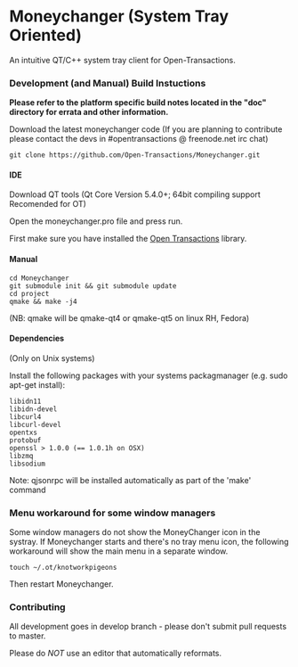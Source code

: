 Moneychanger (System Tray Oriented)
============
An intuitive QT/C++ system tray client for Open-Transactions.


### Development (and Manual) Build Instuctions

**Please refer to the platform specific build notes located in the "doc" directory for errata and other information.**

Download the latest moneychanger code (If you are planning to contribute please contact the devs in #opentransactions @ freenode.net irc chat)
```
git clone https://github.com/Open-Transactions/Moneychanger.git
```

#### IDE

Download QT tools (Qt Core Version 5.4.0+; 64bit compiling support Recomended for OT)

Open the moneychanger.pro file and press run.

First make sure you have installed the [Open Transactions](https://github.com/Open-Transactions/opentxs) library.

#### Manual

```
cd Moneychanger
git submodule init && git submodule update
cd project
qmake && make -j4
```

(NB: qmake will be qmake-qt4 or qmake-qt5 on linux RH, Fedora)


#### Dependencies
(Only on Unix systems)

Install the following packages with your systems packagmanager (e.g. sudo apt-get install):
```
libidn11
libidn-devel
libcurl4
libcurl-devel
opentxs
protobuf
openssl > 1.0.0 (== 1.0.1h on OSX)
libzmq
libsodium
```
Note: qjsonrpc will be installed automatically as part of the 'make' command

### Menu workaround for some window managers

Some window managers do not show the MoneyChanger icon in the
systray. If Moneychanger starts and there's no tray menu icon, the
following workaround will show the main menu in a separate window.

`touch ~/.ot/knotworkpigeons`

Then restart Moneychanger. 

### Contributing

All development goes in develop branch - please don't submit pull requests to master.

Please do *NOT* use an editor that automatically reformats.

